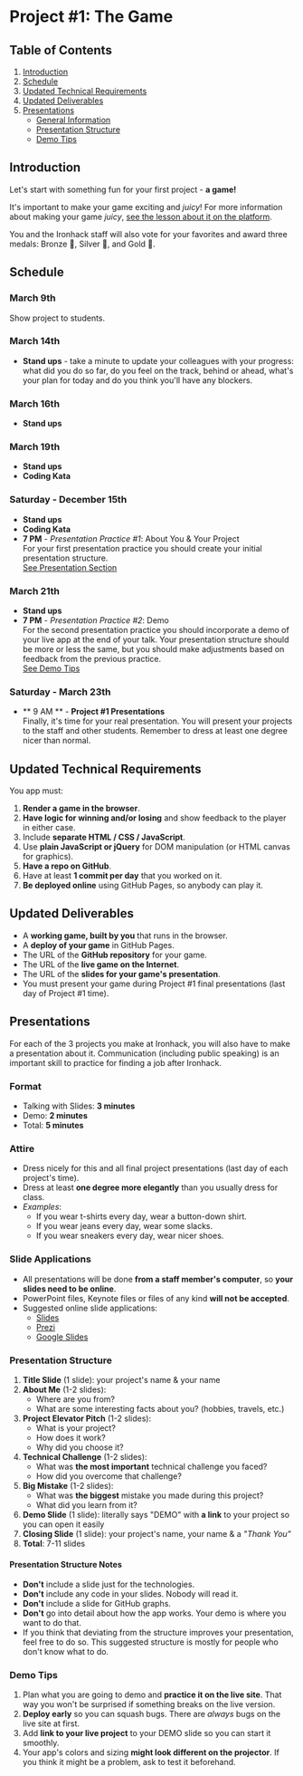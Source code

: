 Project #1: The Game
====================

Table of Contents
-----------------
1. [Introduction](#introduction)
2. [Schedule](#schedule)
3. [Updated Technical Requirements](#updated-technical-requirements)
4. [Updated Deliverables](#updated-deliverables)
5. [Presentations](#presentations)
    * [General Information](#presentations)
    * [Presentation Structure](#presentation-structure)
    * [Demo Tips](#demo-tips)


Introduction
------------
Let's start with something fun for your first project - **a game!**

It's important to make your game exciting and _juicy_!
For more information about making your game _juicy_,
[see the lesson about it on the platform](http://learn.ironhack.com/#/learning_unit/6689).

You and the Ironhack staff will also vote for your favorites
and award three medals: Bronze 🥉, Silver 🥈, and Gold 🥇.

Schedule
--------
### March 9th ###
Show project to students.

### March 14th ###
- **Stand ups** - take a minute to update your colleagues with your progress: what did you do so far, do you feel on the track, behind or ahead, what's your plan for today and do you think you'll have any blockers.
<!-- - **Coding Kata** - [Sort a 2D array](https://www.codewars.com/kata/sort-a-2d-array) -->

### March 16th ###
- **Stand ups**

### March 19th ###
- **Stand ups**
- **Coding Kata**

### Saturday - December 15th ###
- **Stand ups**
- **Coding Kata**
- **7 PM** - _Presentation Practice #1_: About You & Your Project <br>
  For your first presentation practice
  you should create your initial presentation structure. <br>
  [See Presentation Section](#presentations)

### March 21th ###
- **Stand ups** 
- **7 PM** - _Presentation Practice #2_: Demo <br>
  For the second presentation practice
  you should incorporate a demo of your live app at the end of your talk.
  Your presentation structure should be more or less the same,
  but you should make adjustments based on feedback from the previous practice. <br>
  [See Demo Tips](#demo-tips)


### Saturday - March 23th ###
- ** 9 AM ** - **Project #1 Presentations** <br>
  Finally, it's time for your real presentation.
  You will present your projects to the staff and other students.
  Remember to dress at least one degree nicer than normal.


Updated Technical Requirements
------------------------------
You app must:

1. **Render a game in the browser**.
2. **Have logic for winning and/or losing**
   and show feedback to the player in either case.
3. Include **separate HTML / CSS / JavaScript**.
4. Use **plain JavaScript or jQuery** for DOM manipulation
   (or HTML canvas for graphics).
5. **Have a repo on GitHub**.
6. Have at least **1 commit per day** that you worked on it.
7. **Be deployed online** using GitHub Pages, so anybody can play it.


Updated Deliverables
--------------------
- A **working game, built by you** that runs in the browser.
- A **deploy of your game** in GitHub Pages.
- The URL of the **GitHub repository** for your game.
- The URL of the **live game on the Internet**.
- The URL of the **slides for your game's presentation**.
- You must present your game during Project #1 final presentations
  (last day of Project #1 time).


Presentations
-------------
For each of the 3 projects you make at Ironhack,
you will also have to make a presentation about it.
Communication (including public speaking) is an important skill to practice
for finding a job after Ironhack.

### Format ###
- Talking with Slides: **3 minutes**
- Demo: **2 minutes**
- Total: **5 minutes**

### Attire ###
- Dress nicely for this and all final project presentations
  (last day of each project's time).
- Dress at least **one degree more elegantly** than you usually dress for class.
- _Examples_:
  * If you wear t-shirts every day, wear a button-down shirt.
  * If you wear jeans every day, wear some slacks.
  * If you wear sneakers every day, wear nicer shoes.

### Slide Applications ###
- All presentations will be done **from a staff member's computer**,
  so **your slides need to be online**.
- PowerPoint files, Keynote files or files of any kind **will not be accepted**.
- Suggested online slide applications:
  * [Slides](https://slides.com/)
  * [Prezi](https://prezi.com/)
  * [Google Slides](https://www.google.com/slides/about/)

### Presentation Structure ###
1. **Title Slide** (1 slide): your project's name & your name
2. **About Me** (1-2 slides):
    * Where are you from?
    * What are some interesting facts about you? (hobbies, travels, etc.)
3. **Project Elevator Pitch** (1-2 slides):
    * What is your project?
    * How does it work?
    * Why did you choose it?
4. **Technical Challenge** (1-2 slides):
    * What was **the most important** technical challenge you faced?
    * How did you overcome that challenge?
5. **Big Mistake** (1-2 slides):
    * What was **the biggest** mistake you made during this project?
    * What did you learn from it?
6. **Demo Slide** (1 slide): literally says "DEMO"
   with **a link** to your project so you can open it easily
7. **Closing Slide** (1 slide): your project's name, your name & a _"Thank You"_
8. **Total**: 7-11 slides

#### Presentation Structure Notes ####
- **Don't** include a slide just for the technologies.
- **Don't** include any code in your slides. Nobody will read it.
- **Don't** include a slide for GitHub graphs.
- **Don't** go into detail about how the app works.
  Your demo is where you want to do that.
- If you think that deviating from the structure improves your presentation,
  feel free to do so.
  This suggested structure is mostly for people who don't know what to do.

### Demo Tips ###
1. Plan what you are going to demo and **practice it on the live site**.
   That way you won't be surprised if something breaks on the live version.
2. **Deploy early** so you can squash bugs.
   There are _always_ bugs on the live site at first.
3. Add **link to your live project** to your DEMO slide
   so you can start it smoothly.
4. Your app's colors and sizing **might look different on the projector**.
   If you think it might be a problem, ask to test it beforehand.
<!-- 5. If your app is on Heroku, **refresh it before you present**.
   Otherwise there will be a delay on the initial load. -->
